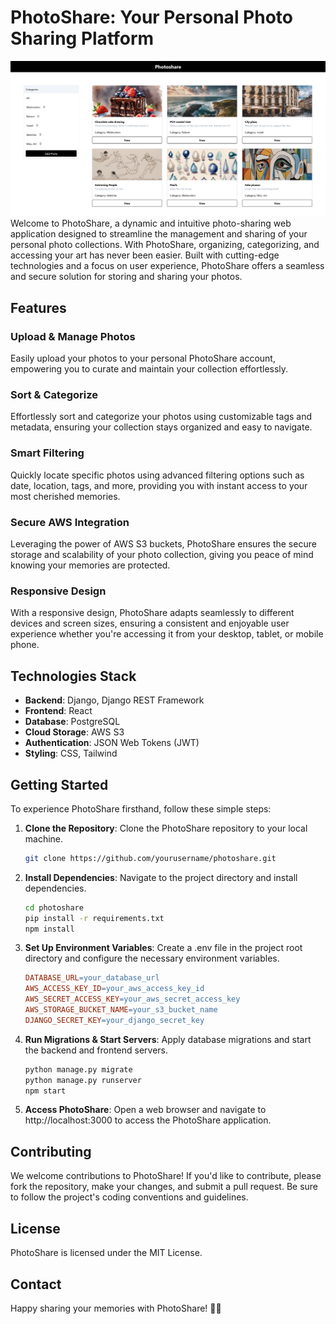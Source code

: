 # PhotoShare: Your Personal Photo Sharing Platform
![Photoshare](home-page.png)
Welcome to PhotoShare, a dynamic and intuitive photo-sharing web application designed to streamline the management and sharing of your personal photo collections. With PhotoShare, organizing, categorizing, and accessing your art has never been easier. Built with cutting-edge technologies and a focus on user experience, PhotoShare offers a seamless and secure solution for storing and sharing your photos.

## Features

### Upload & Manage Photos
Easily upload your photos to your personal PhotoShare account, empowering you to curate and maintain your collection effortlessly.

### Sort & Categorize
Effortlessly sort and categorize your photos using customizable tags and metadata, ensuring your collection stays organized and easy to navigate.

### Smart Filtering
Quickly locate specific photos using advanced filtering options such as date, location, tags, and more, providing you with instant access to your most cherished memories.

### Secure AWS Integration
Leveraging the power of AWS S3 buckets, PhotoShare ensures the secure storage and scalability of your photo collection, giving you peace of mind knowing your memories are protected.

### Responsive Design
With a responsive design, PhotoShare adapts seamlessly to different devices and screen sizes, ensuring a consistent and enjoyable user experience whether you're accessing it from your desktop, tablet, or mobile phone.

## Technologies Stack

- **Backend**: Django, Django REST Framework
- **Frontend**: React
- **Database**: PostgreSQL
- **Cloud Storage**: AWS S3
- **Authentication**: JSON Web Tokens (JWT)
- **Styling**: CSS, Tailwind
  
## Getting Started

To experience PhotoShare firsthand, follow these simple steps:

1. **Clone the Repository**: Clone the PhotoShare repository to your local machine.
    ```bash
    git clone https://github.com/yourusername/photoshare.git
    ```

2. **Install Dependencies**: Navigate to the project directory and install dependencies.
    ```bash
    cd photoshare
    pip install -r requirements.txt
    npm install
    ```

3. **Set Up Environment Variables**: Create a .env file in the project root directory and configure the necessary environment variables.
    ```makefile
    DATABASE_URL=your_database_url
    AWS_ACCESS_KEY_ID=your_aws_access_key_id
    AWS_SECRET_ACCESS_KEY=your_aws_secret_access_key
    AWS_STORAGE_BUCKET_NAME=your_s3_bucket_name
    DJANGO_SECRET_KEY=your_django_secret_key
    ```

4. **Run Migrations & Start Servers**: Apply database migrations and start the backend and frontend servers.
    ```bash
    python manage.py migrate
    python manage.py runserver
    npm start
    ```

5. **Access PhotoShare**: Open a web browser and navigate to http://localhost:3000 to access the PhotoShare application.

## Contributing

We welcome contributions to PhotoShare! If you'd like to contribute, please fork the repository, make your changes, and submit a pull request. Be sure to follow the project's coding conventions and guidelines.

## License

PhotoShare is licensed under the MIT License.

## Contact
Happy sharing your memories with PhotoShare! 📸✨

